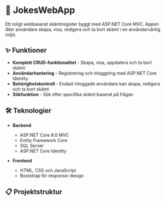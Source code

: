 # 🤣 JokesWebApp

Ett roligt webbaserat skämtregister byggt med ASP.NET Core MVC. Appen låter användare skapa, visa, redigera och ta bort skämt i en användarvänlig miljö.

## ✨ Funktioner

- **Komplett CRUD-funktionalitet** - Skapa, visa, uppdatera och ta bort skämt
- **Användarhantering** - Registrering och inloggning med ASP.NET Core Identity
- **Behörighetskontroll** - Endast inloggade användare kan skapa, redigera och ta bort skämt
- **Sökfunktion** - Sök efter specifika skämt baserat på frågan

## 🛠️ Teknologier

- **Backend**
  - ASP.NET Core 8.0 MVC
  - Entity Framework Core
  - SQL Server
  - ASP.NET Core Identity

- **Frontend**
  - HTML, CSS och JavaScript
  - Bootstrap för responsiv design

## 📋 Projektstruktur
